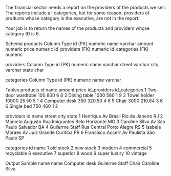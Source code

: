 The financial sector needs a report on the providers of the products we sell. The reports include all categories, but for some reason, providers of products whose category is the executive, are not in the report.

Your job is to return the names of the products and providers whose category ID is 6.

Schema
products
Column	Type
id (PK)	numeric
name	varchar
amount	numeric
price	numeric
id_providers (FK)	numeric
id_categories (FK)	numeric
   
providers
Column	Type
id (PK)	numeric
name	varchar
street	varchar
city	varchar
state	char
   
categories
Column	Type
id (PK)	numeric
name	varchar
 
Tables
products
id	name	amount	price	id_providers	id_categories
1	Two-door wardrobe	100	800	6	8
2	Dining table	1000	560	1	9
3	Towel holder	10000	25.50	5	1
4	Computer desk	350	320.50	4	6
5	Chair	3000	210.64	3	6
6	Single bed	750	460	1	2
   
providers
id	name	street	city	state
1	Henrique	Av Brasil	Rio de Janeiro	RJ
2	Marcelo Augusto	Rua Imigrantes	Belo Horizonte	MG
3	Caroline Silva	Av São Paulo	Salvador	BA
4	Guilerme Staff	Rua Central	Porto Alegre	RS
5	Isabela Moraes	Av Juiz Grande	Curitiba	PR
6	Francisco Accerr	Av Paulista	São Paulo	SP
   
categories
id	name
1	old stock
2	new stock
3	modern
4	commercial
5	recyclable
6	executive
7	superior
8	wood
9	super luxury
10	vintage
 
Output Sample
name	name
Computer desk	Guilerme Staff
Chair	Caroline Silva
